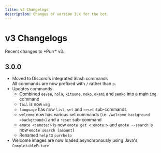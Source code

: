```yaml
---
title: v3 Changelogs
description: Changes of version 3.x for the bot.
---
```


# v3 Changelogs

Recent changes to \*Purr\* v3.

## 3.0.0

- Moved to Discord's integrated Slash commands  
  All commands are now prefixed with `/` rather than `p.`
- Updates commands
  - Combined `eevee`, `holo`, `kitsune`, `neko`, `okami` and `senko` into a main `img` command
  - `tail` is now `wag`
  - `language` has now `list`, `set` and `reset` sub-commands
  - `welcome` now has various set commands (i.e. `/welcome background <background>`) and a `reset` sub-command
  - `emote <:emote:>` is now `emote get <:emote:>` and `emote --search` is now `emote search [amount]`
  - Renamed `help` to `purrhelp`
- Welcome images are now loaded asynchronously using Java's `CompletableFuture`